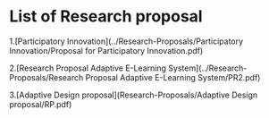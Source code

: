 
# List of Research proposal


1.[Participatory Innovation](../Research-Proposals/Participatory Innovation/Proposal for Participatory Innovation.pdf)


2.[Research Proposal Adaptive E-Learning System](../Research-Proposals/Research Proposal Adaptive E-Learning System/PR2.pdf)


3.[Adaptive Design proposal](Research-Proposals/Adaptive Design proposal/RP.pdf)

